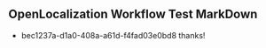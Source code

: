 ## OpenLocalization Workflow Test MarkDown
* bec1237a-d1a0-408a-a61d-f4fad03e0bd8 
thanks!<!--HONumber=Mar16_HO4-->
